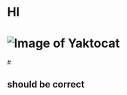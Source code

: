 # <h1>HI</h1>

# ![Image of Yaktocat](https://octodex.github.com/images/yaktocat.png)

#<h2>should be correct</h2>
